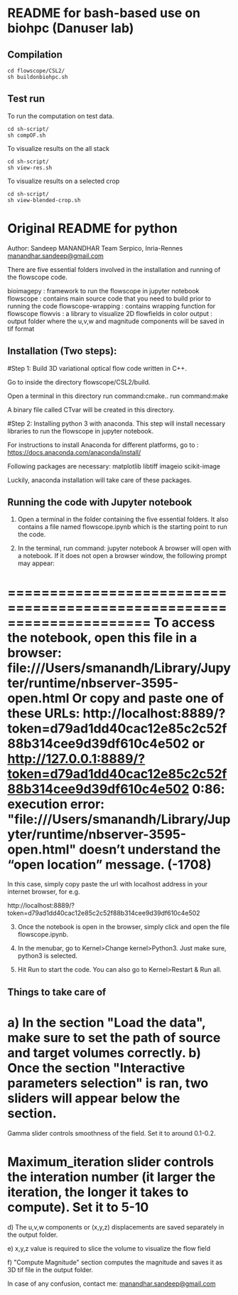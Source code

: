 # README for bash-based use on biohpc (Danuser lab)

## Compilation

```
cd flowscope/CSL2/
sh buildonbiohpc.sh
```

## Test run

To run the computation on test data. 
```
cd sh-script/
sh compOF.sh
```

To visualize results on the all stack
```
cd sh-script/
sh view-res.sh
```
To visualize results on a selected crop
```
cd sh-script/
sh view-blended-crop.sh
```

# Original README for python

Author: Sandeep MANANDHAR
Team Serpico, Inria-Rennes
manandhar.sandeep@gmail.com

There are five essential folders involved in the installation and running of the flowscope code.

bioimagepy : framework to run the flowscope in jupyter notebook
flowscope  : contains main source code that you need to build prior to running the code
flowscope-wrapping : contains wrapping function for flowscope
flowvis : a library to visualize 2D flowfields in color
output : output folder where the u,v,w and magnitude components will be saved in tif format

## Installation (Two steps):


#Step 1: Build 3D variational optical flow code written in C++.

Go to inside the directory flowscope/CSL2/build.

Open a terminal in this directory
run command:cmake..
run command:make

A binary file called CTvar will be created in this directory.



#Step 2: Installing python 3 with anaconda.
This step will install necessary libraries to run the flowscope in jupyter notebook.

For instructions to install Anaconda for different platforms, go to :
https://docs.anaconda.com/anaconda/install/

Following packages are necessary:
matplotlib
libtiff
imageio
scikit-image

Luckily, anaconda installation will take care of these packages.


## Running the code with Jupyter notebook

1) Open a terminal in the folder containing the five essential folders. It also contains a file
named flowscope.ipynb which is the starting point to run the code.

2) In the terminal, run command: jupyter notebook
A browser will open with a notebook. If it does not open a browser window, the following prompt may appear:

=====================================================================
To access the notebook, open this file in a browser:
file:///Users/smanandh/Library/Jupyter/runtime/nbserver-3595-open.html
Or copy and paste one of these URLs:
http://localhost:8889/?token=d79ad1dd40cac12e85c2c52f88b314cee9d39df610c4e502
or http://127.0.0.1:8889/?token=d79ad1dd40cac12e85c2c52f88b314cee9d39df610c4e502
0:86: execution error: "file:///Users/smanandh/Library/Jupyter/runtime/nbserver-3595-open.html" doesn’t understand the “open location” message. (-1708)
======================================================================

In this case, simply copy paste the url with localhost address in your internet browser, for e.g.

http://localhost:8889/?token=d79ad1dd40cac12e85c2c52f88b314cee9d39df610c4e502


3) Once the notebook is open in the browser, simply click and open the file flowscope.ipynb.

4) In the menubar, go to Kernel>Change kernel>Python3. Just make sure, python3 is selected.

5) Hit Run to start the code. You can also go to Kernel>Restart & Run all.



## Things to take care of

a) In the section "Load the data", make sure to set the path of source and target volumes correctly.
b) Once the section "Interactive parameters selection" is ran, two sliders will appear below the section.
==================================================
Gamma slider controls smoothness of the field. 
Set it to around 0.1-0.2.

Maximum_iteration slider controls the interation number (it larger the iteration, the longer it takes to compute). 
Set it to 5-10
=====================================================

d) The u,v,w components or (x,y,z) displacements are saved separately in the output folder.

e) x,y,z value is required to slice the volume to visualize the flow field

f) "Compute Magnitude" section computes the magnitude and saves it as 3D tif file in the output folder.

In case of any confusion, contact me: manandhar.sandeep@gmail.com



